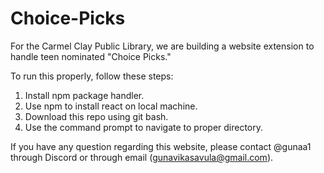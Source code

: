 # Choice-Picks
For the Carmel Clay Public Library, we are building a website extension to handle teen nominated "Choice Picks."

To run this properly, follow these steps:
  1) Install npm package handler.
  2) Use npm to install react on local machine.
  3) Download this repo using git bash.
  4) Use the command prompt to navigate to proper directory.

If you have any question regarding this website, please contact @gunaa1 through Discord or through email (gunavikasavula@gmail.com).
